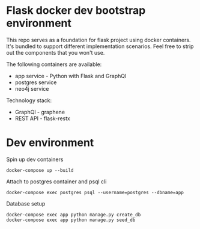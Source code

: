 # Flask docker dev bootstrap environment

This repo serves as a foundation for flask project using docker containers.
It's bundled to support different implementation scenarios.
Feel free to strip out the components that you won't use.

The following containers are available:
* app service - Python with Flask and GraphQl
* postgres service
* neo4j service

Technology stack:
* GraphQl - graphene
* REST API - flask-restx

# Dev environment

Spin up dev containers
```
docker-compose up --build
```
Attach to postgres container and psql cli
```
docker-compose exec postgres psql --username=postgres --dbname=app
```

Database setup
```
docker-compose exec app python manage.py create_db
docker-compose exec app python manage.py seed_db
```